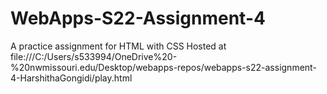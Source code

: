 # WebApps-S22-Assignment-4
A practice assignment for HTML with CSS
Hosted at file:///C:/Users/s533994/OneDrive%20-%20nwmissouri.edu/Desktop/webapps-repos/webapps-s22-assignment-4-HarshithaGongidi/play.html

